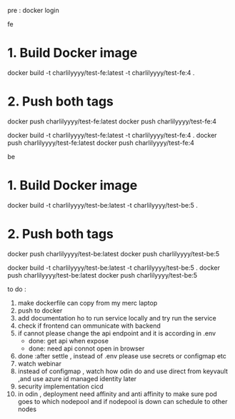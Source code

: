 pre : docker login

fe

# 1. Build Docker image
docker build -t charlilyyyy/test-fe:latest -t charlilyyyy/test-fe:4 .

# 2. Push both tags
docker push charlilyyyy/test-fe:latest
docker push charlilyyyy/test-fe:4

docker build -t charlilyyyy/test-fe:latest -t charlilyyyy/test-fe:4 .
docker push charlilyyyy/test-fe:latest
docker push charlilyyyy/test-fe:4

be

# 1. Build Docker image
docker build -t charlilyyyy/test-be:latest -t charlilyyyy/test-be:5 .

# 2. Push both tags
docker push charlilyyyy/test-be:latest
docker push charlilyyyy/test-be:5

docker build -t charlilyyyy/test-be:latest -t charlilyyyy/test-be:5 .
docker push charlilyyyy/test-be:latest
docker push charlilyyyy/test-be:5


to do :
1. make dockerfile can copy from my merc laptop
2. push to docker 
3. add documentation ho to run service locally and try run the service
4. check if frontend can ommunicate with backend
5. if cannot please change the api endpoint and it is according in .env
    - done: get api when expose
    - done: need api connot open in browser
6. done :after settle , instead of .env please use secrets or configmap etc
7. watch webinar
8. instead of configmap , watch how odin do and use direct from keyvault ,and use azure id managed identity later
9. security implementation cicd
10. in odin , deployment need affinity and anti affinity to make sure pod goes to which nodepool and if nodepool is down can schedule to other nodes